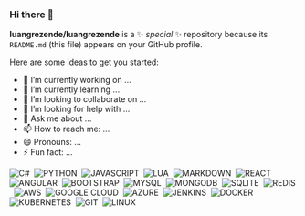 ### Hi there 👋

**luangrezende/luangrezende** is a ✨ _special_ ✨ repository because its `README.md` (this file) appears on your GitHub profile.

Here are some ideas to get you started:

- 🔭 I’m currently working on ...
- 🌱 I’m currently learning ...
- 👯 I’m looking to collaborate on ...
- 🤔 I’m looking for help with ...
- 💬 Ask me about ...
- 📫 How to reach me: ...
- 😄 Pronouns: ...
- ⚡ Fun fact: ...

![C#](https://img.shields.io/badge/C%23-239120?style=for-the-badge&logo=c-sharp&logoColor=white)&nbsp;
![PYTHON](https://img.shields.io/badge/Python-3776AB?style=for-the-badge&logo=python&logoColor=white)&nbsp;
![JAVASCRIPT](https://img.shields.io/badge/JavaScript-323330?style=for-the-badge&logo=javascript&logoColor=F7DF1E)&nbsp;
![LUA](	https://img.shields.io/badge/Lua-2C2D72?style=for-the-badge&logo=lua&logoColor=white)&nbsp;
![MARKDOWN](https://img.shields.io/badge/Markdown-000000?style=for-the-badge&logo=markdown&logoColor=white)&nbsp;
![REACT](	https://img.shields.io/badge/React-20232A?style=for-the-badge&logo=react&logoColor=61DAFB)&nbsp;
![ANGULAR](https://img.shields.io/badge/Angular-DD0031?style=for-the-badge&logo=angular&logoColor=white)&nbsp;
![BOOTSTRAP](https://img.shields.io/badge/Bootstrap-563D7C?style=for-the-badge&logo=bootstrap&logoColor=white)&nbsp;
![MYSQL](https://img.shields.io/badge/MySQL-00000F?style=for-the-badge&logo=mysql&logoColor=white)&nbsp;
![MONGODB](https://img.shields.io/badge/MongoDB-4EA94B?style=for-the-badge&logo=mongodb&logoColor=white)&nbsp;
![SQLITE](https://img.shields.io/badge/SQLite-07405E?style=for-the-badge&logo=sqlite&logoColor=white)&nbsp;
![REDIS](https://img.shields.io/badge/Redis-D9281A?style=for-the-badge&logo=redis&logoColor=white)&nbsp;
![AWS](https://img.shields.io/badge/Amazon_AWS-232F3E?style=for-the-badge&logo=amazon-aws&logoColor=white)&nbsp;
![GOOGLE CLOUD](https://img.shields.io/badge/Google_Cloud-4285F4?style=for-the-badge&logo=google-cloud&logoColor=white)&nbsp;
![AZURE](https://img.shields.io/badge/Microsoft_Azure-0089D6?style=for-the-badge&logo=microsoft-azure&logoColor=white)&nbsp;
![JENKINS](https://img.shields.io/badge/Jenkins-D33833?style=for-the-badge&logo=jenkins&logoColor=white)&nbsp;
![DOCKER](https://img.shields.io/badge/Docker-2496ED?style=for-the-badge&logo=docker&logoColor=white)&nbsp;
![KUBERNETES](https://img.shields.io/badge/Kubernetes-326DE6?style=for-the-badge&logo=kubernetes&logoColor=white)&nbsp;
![GIT](https://img.shields.io/badge/Git-E34F26?style=for-the-badge&logo=git&logoColor=white)&nbsp;
![LINUX](https://img.shields.io/badge/Linux-E34F26?style=for-the-badge&logo=linux&logoColor=black)&nbsp;

